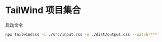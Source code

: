 # TailWind 项目集合
启动命令
```bash
npx tailwindcss -i ./src/input.css -o ./dist/output.css --watch****
```